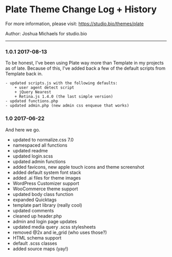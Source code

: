 # Plate Theme Change Log + History

For more information, please visit: https://studio.bio/themes/plate

Author: Joshua Michaels for studio.bio

*******************************************************************

### 1.0.1 2017-08-13
To be honest, I've been using Plate way more than Template in my
projects as of late. Because of this, I've added back a few 
of the default scripts from Template back in.

	- updated scripts.js with the following defaults:
		+ user agent detect script
		+ jQuery Nearest
		+ Retina.js 1.4.0 (the last simple version)
	- updated functions.php
	- updated admin.php (new admin css enqueue that works)


### 1.0 2017-06-22
And here we go.

- updated to normalize.css 7.0
- namespaced all functions
- updated readme
- updated login.scss
- updated admin functions
- added favicons, new apple touch icons and theme screenshot
- added default system font stack
- added .ai files for theme images
- WordPress Customizer support
- WooCommerce theme support
- updated body class function
- expanded Quicktags
- template part library (really cool)
- updated comments
- cleaned up header.php
- admin and login page updates
- updated media query .scss stylesheets
- removed @2x and ie_grid (who uses those?)
- HTML schema support
- default .scss classes
- added source maps (yay!)

